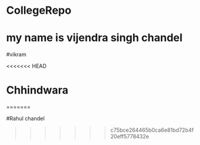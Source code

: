 # CollegeRepo

# my name is vijendra singh chandel


#vikram

<<<<<<< HEAD
# Chhindwara
=======

#Rahul chandel
>>>>>>> c75bce264465b0ca6e81bd72b4f20eff5778432e
